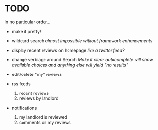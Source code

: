 # TODO

In no particular order...

* make it pretty!

* wildcard search
    *almost impossible without framework enhancements*

* display recent reviews on homepage
    *like a twitter feed?*

* change verbiage around Search
    *Make it clear autocomplete will show available choices and anything else will yield "no results"*

* edit/delete "my" reviews

* rss feeds

    1. recent reviews
    2. reviews by landlord

* notifications 

    1. my landlord is reviewed
    2. comments on my reviews
